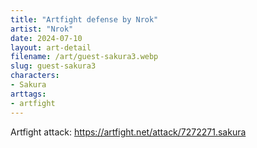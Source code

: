 ```yaml
---
title: "Artfight defense by Nrok"
artist: "Nrok"
date: 2024-07-10
layout: art-detail
filename: /art/guest-sakura3.webp
slug: guest-sakura3
characters:
- Sakura
arttags:
- artfight
---
```

Artfight attack: https://artfight.net/attack/7272271.sakura
